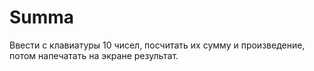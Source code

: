 # Summa
Ввести с клавиатуры 10 чисел, посчитать их сумму и произведение, потом напечатать на экране результат.
